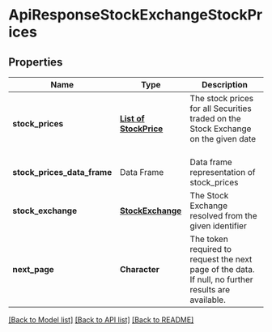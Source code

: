 # ApiResponseStockExchangeStockPrices

[//]: # (CLASS:IntrinioSDK::ApiResponseStockExchangeStockPrices)

[//]: # (KIND:object)

## Properties

[//]: # (START_DEFINITION)

Name | Type | Description
------------ | ------------- | -------------
**stock_prices** | [**List of StockPrice**](StockPrice.md) | The stock prices for all Securities traded on the Stock Exchange on the given date &nbsp;
**stock_prices_data_frame** | Data Frame | Data frame representation of stock_prices
**stock_exchange** | [**StockExchange**](StockExchange.md) | The Stock Exchange resolved from the given identifier &nbsp;
**next_page** | **Character** | The token required to request the next page of the data. If null, no further results are available. &nbsp;

[//]: # (END_DEFINITION)


[//]: # (CONTAINED_CLASS:IntrinioSDK::StockPrice)


[//]: # (CONTAINED_CLASS:IntrinioSDK::StockExchange)


[[Back to Model list]](../README.md#documentation-for-models) [[Back to API list]](../README.md#documentation-for-api-endpoints) [[Back to README]](../README.md)


